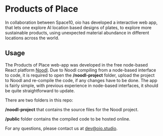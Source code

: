 
# Products of Place

In collaboration between Space10, oio has developed a interactive web app, that lets one explore AI location based designs of plates, to explore more sustainable products, using unexpected material abundance in different locations across the world.

## Usage

The Products of Place web-app was developed in the free node-based React platform [Noodl](https://www.noodl.net/). Due to Noodl compiling from a node-based interface to code, it is required to open the **/noodl-project** folder, upload the project to Noodl and re-compile the code, if any changes have to be done. The app is fairly simple, with previous experience in node-based interfaces, it should be quite straightforward to update.

There are two folders in this repo:

**/noodl-project** that contains the source files for the Noodl project.

**/public** folder contains the compiled code to be hosted online.

For any questions, please contact us at dev@oio.studio.
